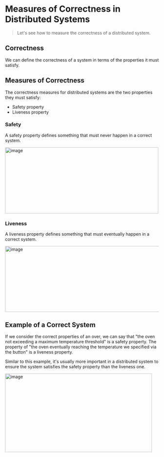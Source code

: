# Measures of Correctness in Distributed Systems

> Let's see how to measure the correctness of a distributed system.

## Correctness

We can define the correctness of a system in terms of the properties it must satisfy.

## Measures of Correctness

The correctness measures for distributed systems are the two properties they must satisfy:
  - Safety property
  - Liveness property

### Safety

A safety property defines something that must never happen in a correct system.

<img width="502" height="217" alt="image" src="https://github.com/user-attachments/assets/4b244c14-4660-475e-a37a-0d7cee07aef7" />

### Liveness

A liveness property defines something that must eventually happen in a correct system.

<img width="506" height="216" alt="image" src="https://github.com/user-attachments/assets/dfaa58de-0faf-44f2-ba19-83a072900969" />

## Example of a Correct System

If we consider the correct properties of an over, we can say that "the oven not exceeding a maximum temperature threshold" is a safety property. The property of "the oven eventually reaching the temperature we specified via the button" is a liveness property.

Similar to this example, it's usually more important in a distributed system to ensure the system satisfies the safety property than the liveness one.

<img width="481" height="258" alt="image" src="https://github.com/user-attachments/assets/fd59ce2f-4773-4076-9200-f1911558532a" />

